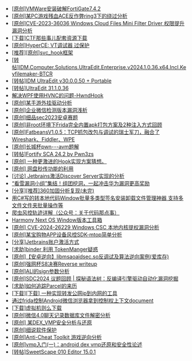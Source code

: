 + [[原创]VMWare安装破解FortiGate7.4.2](https://bbs.kanxue.com/thread-284794.htm)
+ [[原创]某PC游戏残血ACE反作弊ring3下的绕过分析](https://bbs.kanxue.com/thread-284667.htm)
+ [[原创]CVE-2023-36036 Windows Cloud Files Mini Filter Driver 权限提升漏洞分析](https://bbs.kanxue.com/thread-279771.htm)
+ [[下载]CTF那些事儿配套资源下载](https://bbs.kanxue.com/thread-283930.htm)
+ [[原创]HyperCE: VT调试器 过保护](https://bbs.kanxue.com/thread-284822.htm)
+ [[推荐][原创]svc_hook框架](https://bbs.kanxue.com/thread-284713.htm)
+ [[转帖]IDM.Computer.Solutions.UltraEdit.Enterprise.v2024.1.0.36.x64.Incl.Keyfilemaker-BTCR](https://bbs.kanxue.com/thread-284459.htm)
+ [[转帖]IDM UltraEdit v30.0.0.50 + Portable](https://bbs.kanxue.com/thread-277737.htm)
+ [[转帖]UltraEdit 31.1.0.36](https://bbs.kanxue.com/thread-283750.htm)
+ [解决WPF使用HVNC的问题-HwndHook](https://bbs.kanxue.com/thread-284821.htm)
+ [[原创]某手游外挂驱动分析](https://bbs.kanxue.com/thread-284674.htm)
+ [[原创]企业微信检测版本漏洞浅析](https://bbs.kanxue.com/thread-284796.htm)
+ [[原创]细品sec2023安卓赛题](https://bbs.kanxue.com/thread-278648.htm)
+ [[原创]非root环境下Frida完全内置apk打包方案及2种注入方式回顾](https://bbs.kanxue.com/thread-284482.htm)
+ [[原创]FatbeansV1.0.5：TCP抓包改包与调试的瑞士军刀，融合了Wireshark、Fiddler、WPE](https://bbs.kanxue.com/thread-284571.htm)
+ [[原创]长城杯pwn---avm题解](https://bbs.kanxue.com/thread-284826.htm)
+ [[转帖]Fortify SCA 24.2 by Pwn3zs](https://bbs.kanxue.com/thread-284820.htm)
+ [[原创]  一种更激进的Hook实现方案猜想。](https://bbs.kanxue.com/thread-284824.htm)
+ [[原创] 网盘秒传功能的利用](https://bbs.kanxue.com/thread-284783.htm)
+ [[讨论] Jetbrains激活Discover Server实现的分析](https://bbs.kanxue.com/thread-283941.htm)
+ [“看雪漏洞小组”集结！组团挖洞，一起冲击华为漏洞更高奖励](https://bbs.kanxue.com/thread-284477.htm)
+ [[分享][推荐]360加固分析复现(未完)](https://bbs.kanxue.com/thread-284799.htm)
+ [用C#写的转本地代码Window批量多类型签名安装卸载文件管理神器 支持多文件文件夹批量操作等](https://bbs.kanxue.com/thread-280799.htm)
+ [爬虫风控轨迹详解（公众号：关于代码那点事）](https://bbs.kanxue.com/thread-284830.htm)
+ [Harmony Next OS Window版本工具箱](https://bbs.kanxue.com/thread-284829.htm)
+ [[原创] CVE-2024-26229 Windows CSC 本地内核提权漏洞分析](https://bbs.kanxue.com/thread-282185.htm)
+ [[原创]某宝购物APP设备风控SDK-mtop简单分析](https://bbs.kanxue.com/thread-284241.htm)
+ [[分享]Jetbrains账户激活方式](https://bbs.kanxue.com/thread-284298.htm)
+ [[求助]binder 利用 TokenManger疑惑](https://bbs.kanxue.com/thread-284834.htm)
+ [[原创]【安卓逆向】libmsaoaidsec.so反调试及算法逆向案例(爱库存)](https://bbs.kanxue.com/thread-284816.htm)
+ [[原创]强网杯S8决赛Reverse writeup](https://bbs.kanxue.com/thread-284750.htm)
+ [[原创]ALI的sign参数分析](https://bbs.kanxue.com/thread-284292.htm)
+ [[原创]SDC2024 议题回顾 | 探秘语法树：反编译引擎驱动自动化漏洞挖掘](https://bbs.kanxue.com/thread-284318.htm)
+ [[求助]如何追踪Parcel的来历](https://bbs.kanxue.com/thread-284836.htm)
+ [[下载][下载] 一种实现转发公网ip到内网的工具](https://bbs.kanxue.com/thread-284837.htm)
+ [通过frida控制Android微信浏览器拿到控制权上下文document](https://bbs.kanxue.com/thread-284761.htm)
+ [[下载]虚拟机则么下载](https://bbs.kanxue.com/thread-284148.htm)
+ [[原创]微信4.0聊天记录数据库文件解密分析](https://bbs.kanxue.com/thread-284417.htm)
+ [[原创] 某DEX_VMP安全分析与还原](https://bbs.kanxue.com/thread-270799.htm)
+ [[原创]细说软件保护](https://bbs.kanxue.com/thread-284629.htm)
+ [[原创]Anti-Cheat Toolkit 游戏逆向分析](https://bbs.kanxue.com/thread-283275.htm)
+ [[原创]vmp入门(一)：android dex vmp还原和安全性论述](https://bbs.kanxue.com/thread-281427.htm)
+ [[转帖]SweetScape 010 Editor 15.0.1](https://bbs.kanxue.com/thread-283896.htm)

